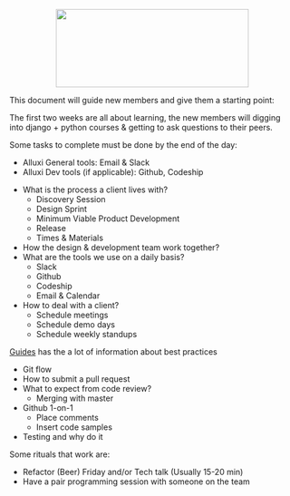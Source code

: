 

<p align="center">
 <img src="https://alluxi.com/static/app/Assets/Images/img_alluxi_horizontal_white.png" style="align:center" width="340" height="138">
</p>

This document will guide new members and give them a starting point:

The first two weeks are all about learning, the new members will digging into django + python courses & getting to ask questions to their peers. 

Some tasks to complete must be done by the end of the day:

- Alluxi General tools: Email & Slack
- Alluxi Dev tools (if applicable): Github, Codeship

* What is the process a client lives with?
  * Discovery Session
  * Design Sprint
  * Minimum Viable Product Development
  * Release
  * Times & Materials
* How the design & development team work together?
* What are the tools we use on a daily basis?
  * Slack
  * Github
  * Codeship
  * Email & Calendar
* How to deal with a client?
  * Schedule meetings
  * Schedule demo days
  * Schedule weekly standups

[Guides](https://github.com/alluximx/guides/) has the a lot of information about best practices

* Git flow
* How to submit a pull request
* What to expect from code review?
  * Merging with master
* Github 1-on-1
  * Place comments
  * Insert code samples
* Testing and why do it

Some rituals that work are:

* Refactor (Beer) Friday and/or Tech talk (Usually 15-20 min)
* Have a pair programming session with someone on the team



